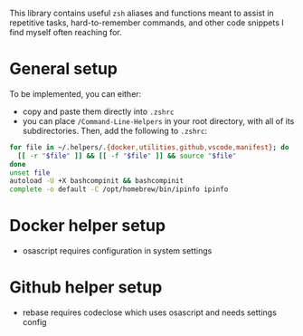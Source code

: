 This library contains useful `zsh` aliases and functions meant to assist in repetitive tasks, hard-to-remember commands, and other code snippets I find myself often reaching for.

# General setup

To be implemented, you can either:

- copy and paste them directly into `.zshrc`
- you can place `/Command-Line-Helpers` in your root directory, with all of its subdirectories. Then, add the following to `.zshrc`:

```bash
for file in ~/.helpers/.{docker,utilities,github,vscode,manifest}; do
  [[ -r "$file" ]] && [[ -f "$file" ]] && source "$file"
done
unset file
autoload -U +X bashcompinit && bashcompinit
complete -o default -C /opt/homebrew/bin/ipinfo ipinfo
```

# Docker helper setup

- osascript requires configuration in system settings

# Github helper setup

- rebase requires codeclose which uses osascript and needs settings config
